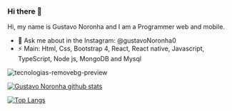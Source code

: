 ### Hi there 👋
Hi, my name is Gustavo Noronha and I am a Programmer web and mobile.

- 💬 Ask me about in the Instagram: @gustavoNoronha0
- ⚡ Main: Html, Css, Bootstrap 4, React, React native, Javascript, TypeScript, Node js, MongoDB and Mysql 

![tecnologias-removebg-preview](https://user-images.githubusercontent.com/58527704/98974997-5022a500-24f4-11eb-93ab-c2f9866e677b.png)

[![Gustavo Noronha github stats](https://github-readme-stats.vercel.app/api?username=GustavoNoronha0&count_private=true&theme=dark&show_icons=true)](https://github.com/GustavoNoronha0/GustavoNoronha0)

[![Top Langs](https://github-readme-stats.vercel.app/api/top-langs/?username=GustavoNoronha0&langs_count=5&theme=dark)](https://github.com/GustavoNoronha0/GustavoNoronha0)

